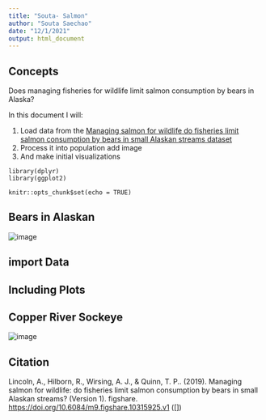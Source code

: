 ```yaml
---
title: "Souta- Salmon"
author: "Souta Saechao"
date: "12/1/2021"
output: html_document
---
```


## Concepts

Does managing fisheries for wildlife limit salmon consumption by bears in Alaska?

In this document I will:

1. Load data from the [Managing salmon for wildlife do fisheries limit salmon consumption by bears in small Alaskan streams dataset](https://figshare.com/articles/dataset/Managing_salmon_for_wildlife_do_fisheries_limit_salmon_consumption_by_bears_in_small_Alaskan_streams_/10315925)
2. Process it into population add image 
3. And make initial visualizations


```{r, cache=FALSE}
library(dplyr)
library(ggplot2)
```


```{r setup, include=FALSE}
knitr::opts_chunk$set(echo = TRUE)
```

## Bears in Alaskan
![image](https://d3i6fh83elv35t.cloudfront.net/static/2018/11/fat-bears_GettyImages-966223700-1024x683.jpg)

## import Data



## Including Plots



## Copper River Sockeye

![image](https://www.alaskatourjobs.com/wp-content/uploads/2017/06/Copper_River_Salmon_Facts.jpg)

## Citation 

Lincoln, A., Hilborn, R., Wirsing, A. J., & Quinn, T. P.. (2019). Managing salmon for wildlife: do fisheries limit salmon consumption by bears in small Alaskan streams? (Version 1). figshare. https://doi.org/10.6084/m9.figshare.10315925.v1 ([]) 




